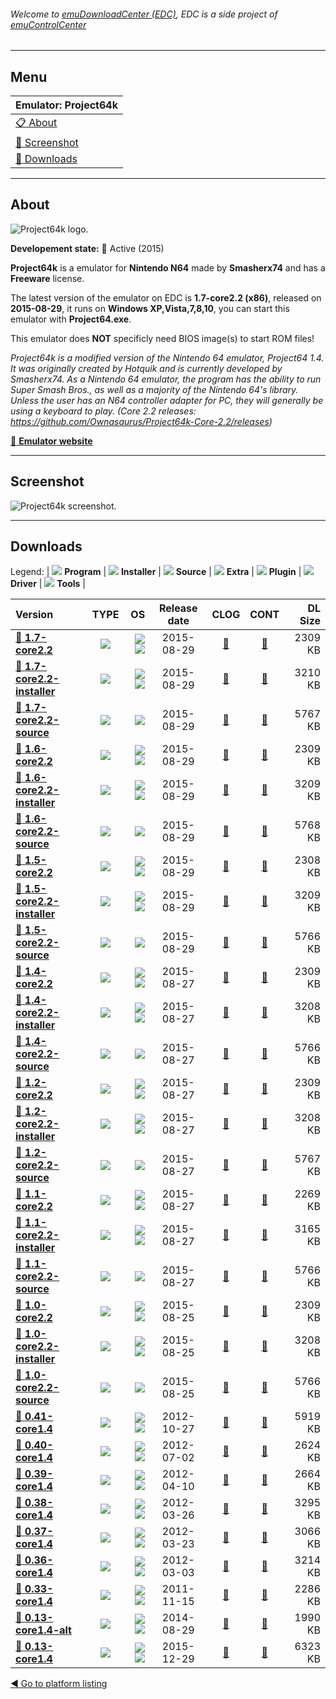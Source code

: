 ###### Welcome to [emuDownloadCenter (EDC)](https://github.com/PhoenixInteractiveNL/emuDownloadCenter/wiki/), EDC is a side project of [emuControlCenter](https://github.com/PhoenixInteractiveNL/emuControlCenter/wiki/)
***
## Menu
| **Emulator: Project64k** |
|:---------|
| [:clipboard: About](#about) |
| [:sunrise: Screenshot](#screenshot) |
| [:floppy_disk: Downloads](#downloads) |
***
## About
![](https://github.com/PhoenixInteractiveNL/emuDownloadCenter/wiki/images_emulator/project64k_logo_200.jpg "Project64k logo.")

**Developement state:** :large_blue_circle: Active (2015)

**Project64k** is a emulator for **Nintendo N64** made by **Smasherx74** and has a **Freeware** license.

The latest version of the emulator on EDC is **1.7-core2.2 (x86)**, released on **2015-08-29**, it runs on **Windows XP,Vista,7,8,10**, you can start this emulator with **Project64.exe**.

This emulator does **NOT** specificly need BIOS image(s) to start ROM files!

_Project64k is a modified version of the Nintendo 64 emulator, Project64 1.4. It was originally created by Hotquik and is currently developed by Smasherx74. As a Nintendo 64 emulator, the program has the ability to run Super Smash Bros., as well as a majority of the Nintendo 64's library. Unless the user has an N64 controller adapter for PC, they will generally be using a keyboard to play. (Core 2.2 releases: https://github.com/Ownasaurus/Project64k-Core-2.2/releases)_

[:link: **Emulator website**](http://pj64k.blogspot.nl/)
***
## Screenshot
![](https://raw.githubusercontent.com/PhoenixInteractiveNL/emuDownloadCenter/master/hooks/project64k/emulator_screen_01.jpg "Project64k screenshot.")
***
## Downloads
Legend:
| ![](https://raw.githubusercontent.com/wiki/PhoenixInteractiveNL/emuDownloadCenter/images_misc/icon_program_24.png) **Program** | 
![](https://raw.githubusercontent.com/wiki/PhoenixInteractiveNL/emuDownloadCenter/images_misc/icon_installer_24.png) **Installer** | 
![](https://raw.githubusercontent.com/wiki/PhoenixInteractiveNL/emuDownloadCenter/images_misc/icon_source_code_24.png) **Source** | 
![](https://raw.githubusercontent.com/wiki/PhoenixInteractiveNL/emuDownloadCenter/images_misc/icon_extra_24.png) **Extra** | 
![](https://raw.githubusercontent.com/wiki/PhoenixInteractiveNL/emuDownloadCenter/images_misc/icon_plugin_24.png) **Plugin** | 
![](https://raw.githubusercontent.com/wiki/PhoenixInteractiveNL/emuDownloadCenter/images_misc/icon_driver_24.png) **Driver** | 
![](https://raw.githubusercontent.com/wiki/PhoenixInteractiveNL/emuDownloadCenter/images_misc/icon_tool_24.png) **Tools** | 
 
| Version | TYPE | OS | Release date | CLOG | CONT | DL Size |
|:--------|:----:|---:|:------------:|:----:|:----:|--------:|
| [:floppy_disk: **1.7-core2.2**](https://github.com/PhoenixInteractiveNL/edc-repo0002/raw/master/project64k/1.7-core2.2.7z) | ![](https://raw.githubusercontent.com/wiki/PhoenixInteractiveNL/emuDownloadCenter/images_misc/icon_program_24.png) | ![](https://raw.githubusercontent.com/wiki/PhoenixInteractiveNL/emuDownloadCenter/images_misc/logo_windows_24.png)![](https://raw.githubusercontent.com/wiki/PhoenixInteractiveNL/emuDownloadCenter/images_misc/icon_32-bit_24.png) | 2015-08-29 | [:page_facing_up:](https://github.com/PhoenixInteractiveNL/edc-repo0002/blob/master/project64k/1.7-core2.2_changelog.txt) | [:mag_right:](https://github.com/PhoenixInteractiveNL/edc-repo0002/blob/master/project64k/1.7-core2.2_contents.txt) | 2309 KB |
| [:floppy_disk: **1.7-core2.2-installer**](https://github.com/PhoenixInteractiveNL/edc-repo0002/raw/master/project64k/1.7-core2.2-installer.7z) | ![](https://raw.githubusercontent.com/wiki/PhoenixInteractiveNL/emuDownloadCenter/images_misc/icon_installer_24.png) | ![](https://raw.githubusercontent.com/wiki/PhoenixInteractiveNL/emuDownloadCenter/images_misc/logo_windows_24.png)![](https://raw.githubusercontent.com/wiki/PhoenixInteractiveNL/emuDownloadCenter/images_misc/icon_32-bit_24.png) | 2015-08-29 | [:page_facing_up:](https://github.com/PhoenixInteractiveNL/edc-repo0002/blob/master/project64k/1.7-core2.2-installer_changelog.txt) | [:mag_right:](https://github.com/PhoenixInteractiveNL/edc-repo0002/blob/master/project64k/1.7-core2.2-installer_contents.txt) | 3210 KB |
| [:floppy_disk: **1.7-core2.2-source**](https://github.com/PhoenixInteractiveNL/edc-repo0002/raw/master/project64k/1.7-core2.2-source.7z) | ![](https://raw.githubusercontent.com/wiki/PhoenixInteractiveNL/emuDownloadCenter/images_misc/icon_source_code_24.png) | ![](https://raw.githubusercontent.com/wiki/PhoenixInteractiveNL/emuDownloadCenter/images_misc/icon_32-bit_24.png) | 2015-08-29 | [:page_facing_up:](https://github.com/PhoenixInteractiveNL/edc-repo0002/blob/master/project64k/1.7-core2.2-source_changelog.txt) | [:mag_right:](https://github.com/PhoenixInteractiveNL/edc-repo0002/blob/master/project64k/1.7-core2.2-source_contents.txt) | 5767 KB |
| [:floppy_disk: **1.6-core2.2**](https://github.com/PhoenixInteractiveNL/edc-repo0002/raw/master/project64k/1.6-core2.2.7z) | ![](https://raw.githubusercontent.com/wiki/PhoenixInteractiveNL/emuDownloadCenter/images_misc/icon_program_24.png) | ![](https://raw.githubusercontent.com/wiki/PhoenixInteractiveNL/emuDownloadCenter/images_misc/logo_windows_24.png)![](https://raw.githubusercontent.com/wiki/PhoenixInteractiveNL/emuDownloadCenter/images_misc/icon_32-bit_24.png) | 2015-08-29 | [:page_facing_up:](https://github.com/PhoenixInteractiveNL/edc-repo0002/blob/master/project64k/1.6-core2.2_changelog.txt) | [:mag_right:](https://github.com/PhoenixInteractiveNL/edc-repo0002/blob/master/project64k/1.6-core2.2_contents.txt) | 2309 KB |
| [:floppy_disk: **1.6-core2.2-installer**](https://github.com/PhoenixInteractiveNL/edc-repo0002/raw/master/project64k/1.6-core2.2-installer.7z) | ![](https://raw.githubusercontent.com/wiki/PhoenixInteractiveNL/emuDownloadCenter/images_misc/icon_installer_24.png) | ![](https://raw.githubusercontent.com/wiki/PhoenixInteractiveNL/emuDownloadCenter/images_misc/logo_windows_24.png)![](https://raw.githubusercontent.com/wiki/PhoenixInteractiveNL/emuDownloadCenter/images_misc/icon_32-bit_24.png) | 2015-08-29 | [:page_facing_up:](https://github.com/PhoenixInteractiveNL/edc-repo0002/blob/master/project64k/1.6-core2.2-installer_changelog.txt) | [:mag_right:](https://github.com/PhoenixInteractiveNL/edc-repo0002/blob/master/project64k/1.6-core2.2-installer_contents.txt) | 3209 KB |
| [:floppy_disk: **1.6-core2.2-source**](https://github.com/PhoenixInteractiveNL/edc-repo0002/raw/master/project64k/1.6-core2.2-source.7z) | ![](https://raw.githubusercontent.com/wiki/PhoenixInteractiveNL/emuDownloadCenter/images_misc/icon_source_code_24.png) | ![](https://raw.githubusercontent.com/wiki/PhoenixInteractiveNL/emuDownloadCenter/images_misc/icon_32-bit_24.png) | 2015-08-29 | [:page_facing_up:](https://github.com/PhoenixInteractiveNL/edc-repo0002/blob/master/project64k/1.6-core2.2-source_changelog.txt) | [:mag_right:](https://github.com/PhoenixInteractiveNL/edc-repo0002/blob/master/project64k/1.6-core2.2-source_contents.txt) | 5768 KB |
| [:floppy_disk: **1.5-core2.2**](https://github.com/PhoenixInteractiveNL/edc-repo0002/raw/master/project64k/1.5-core2.2.7z) | ![](https://raw.githubusercontent.com/wiki/PhoenixInteractiveNL/emuDownloadCenter/images_misc/icon_program_24.png) | ![](https://raw.githubusercontent.com/wiki/PhoenixInteractiveNL/emuDownloadCenter/images_misc/logo_windows_24.png)![](https://raw.githubusercontent.com/wiki/PhoenixInteractiveNL/emuDownloadCenter/images_misc/icon_32-bit_24.png) | 2015-08-29 | [:page_facing_up:](https://github.com/PhoenixInteractiveNL/edc-repo0002/blob/master/project64k/1.5-core2.2_changelog.txt) | [:mag_right:](https://github.com/PhoenixInteractiveNL/edc-repo0002/blob/master/project64k/1.5-core2.2_contents.txt) | 2308 KB |
| [:floppy_disk: **1.5-core2.2-installer**](https://github.com/PhoenixInteractiveNL/edc-repo0002/raw/master/project64k/1.5-core2.2-installer.7z) | ![](https://raw.githubusercontent.com/wiki/PhoenixInteractiveNL/emuDownloadCenter/images_misc/icon_installer_24.png) | ![](https://raw.githubusercontent.com/wiki/PhoenixInteractiveNL/emuDownloadCenter/images_misc/logo_windows_24.png)![](https://raw.githubusercontent.com/wiki/PhoenixInteractiveNL/emuDownloadCenter/images_misc/icon_32-bit_24.png) | 2015-08-29 | [:page_facing_up:](https://github.com/PhoenixInteractiveNL/edc-repo0002/blob/master/project64k/1.5-core2.2-installer_changelog.txt) | [:mag_right:](https://github.com/PhoenixInteractiveNL/edc-repo0002/blob/master/project64k/1.5-core2.2-installer_contents.txt) | 3209 KB |
| [:floppy_disk: **1.5-core2.2-source**](https://github.com/PhoenixInteractiveNL/edc-repo0002/raw/master/project64k/1.5-core2.2-source.7z) | ![](https://raw.githubusercontent.com/wiki/PhoenixInteractiveNL/emuDownloadCenter/images_misc/icon_source_code_24.png) | ![](https://raw.githubusercontent.com/wiki/PhoenixInteractiveNL/emuDownloadCenter/images_misc/icon_32-bit_24.png) | 2015-08-29 | [:page_facing_up:](https://github.com/PhoenixInteractiveNL/edc-repo0002/blob/master/project64k/1.5-core2.2-source_changelog.txt) | [:mag_right:](https://github.com/PhoenixInteractiveNL/edc-repo0002/blob/master/project64k/1.5-core2.2-source_contents.txt) | 5766 KB |
| [:floppy_disk: **1.4-core2.2**](https://github.com/PhoenixInteractiveNL/edc-repo0002/raw/master/project64k/1.4-core2.2.7z) | ![](https://raw.githubusercontent.com/wiki/PhoenixInteractiveNL/emuDownloadCenter/images_misc/icon_program_24.png) | ![](https://raw.githubusercontent.com/wiki/PhoenixInteractiveNL/emuDownloadCenter/images_misc/logo_windows_24.png)![](https://raw.githubusercontent.com/wiki/PhoenixInteractiveNL/emuDownloadCenter/images_misc/icon_32-bit_24.png) | 2015-08-27 | [:page_facing_up:](https://github.com/PhoenixInteractiveNL/edc-repo0002/blob/master/project64k/1.4-core2.2_changelog.txt) | [:mag_right:](https://github.com/PhoenixInteractiveNL/edc-repo0002/blob/master/project64k/1.4-core2.2_contents.txt) | 2309 KB |
| [:floppy_disk: **1.4-core2.2-installer**](https://github.com/PhoenixInteractiveNL/edc-repo0002/raw/master/project64k/1.4-core2.2-installer.7z) | ![](https://raw.githubusercontent.com/wiki/PhoenixInteractiveNL/emuDownloadCenter/images_misc/icon_installer_24.png) | ![](https://raw.githubusercontent.com/wiki/PhoenixInteractiveNL/emuDownloadCenter/images_misc/logo_windows_24.png)![](https://raw.githubusercontent.com/wiki/PhoenixInteractiveNL/emuDownloadCenter/images_misc/icon_32-bit_24.png) | 2015-08-27 | [:page_facing_up:](https://github.com/PhoenixInteractiveNL/edc-repo0002/blob/master/project64k/1.4-core2.2-installer_changelog.txt) | [:mag_right:](https://github.com/PhoenixInteractiveNL/edc-repo0002/blob/master/project64k/1.4-core2.2-installer_contents.txt) | 3208 KB |
| [:floppy_disk: **1.4-core2.2-source**](https://github.com/PhoenixInteractiveNL/edc-repo0002/raw/master/project64k/1.4-core2.2-source.7z) | ![](https://raw.githubusercontent.com/wiki/PhoenixInteractiveNL/emuDownloadCenter/images_misc/icon_source_code_24.png) | ![](https://raw.githubusercontent.com/wiki/PhoenixInteractiveNL/emuDownloadCenter/images_misc/icon_32-bit_24.png) | 2015-08-27 | [:page_facing_up:](https://github.com/PhoenixInteractiveNL/edc-repo0002/blob/master/project64k/1.4-core2.2-source_changelog.txt) | [:mag_right:](https://github.com/PhoenixInteractiveNL/edc-repo0002/blob/master/project64k/1.4-core2.2-source_contents.txt) | 5766 KB |
| [:floppy_disk: **1.2-core2.2**](https://github.com/PhoenixInteractiveNL/edc-repo0002/raw/master/project64k/1.2-core2.2.7z) | ![](https://raw.githubusercontent.com/wiki/PhoenixInteractiveNL/emuDownloadCenter/images_misc/icon_program_24.png) | ![](https://raw.githubusercontent.com/wiki/PhoenixInteractiveNL/emuDownloadCenter/images_misc/logo_windows_24.png)![](https://raw.githubusercontent.com/wiki/PhoenixInteractiveNL/emuDownloadCenter/images_misc/icon_32-bit_24.png) | 2015-08-27 | [:page_facing_up:](https://github.com/PhoenixInteractiveNL/edc-repo0002/blob/master/project64k/1.2-core2.2_changelog.txt) | [:mag_right:](https://github.com/PhoenixInteractiveNL/edc-repo0002/blob/master/project64k/1.2-core2.2_contents.txt) | 2309 KB |
| [:floppy_disk: **1.2-core2.2-installer**](https://github.com/PhoenixInteractiveNL/edc-repo0002/raw/master/project64k/1.2-core2.2-installer.7z) | ![](https://raw.githubusercontent.com/wiki/PhoenixInteractiveNL/emuDownloadCenter/images_misc/icon_installer_24.png) | ![](https://raw.githubusercontent.com/wiki/PhoenixInteractiveNL/emuDownloadCenter/images_misc/logo_windows_24.png)![](https://raw.githubusercontent.com/wiki/PhoenixInteractiveNL/emuDownloadCenter/images_misc/icon_32-bit_24.png) | 2015-08-27 | [:page_facing_up:](https://github.com/PhoenixInteractiveNL/edc-repo0002/blob/master/project64k/1.2-core2.2-installer_changelog.txt) | [:mag_right:](https://github.com/PhoenixInteractiveNL/edc-repo0002/blob/master/project64k/1.2-core2.2-installer_contents.txt) | 3208 KB |
| [:floppy_disk: **1.2-core2.2-source**](https://github.com/PhoenixInteractiveNL/edc-repo0002/raw/master/project64k/1.2-core2.2-source.7z) | ![](https://raw.githubusercontent.com/wiki/PhoenixInteractiveNL/emuDownloadCenter/images_misc/icon_source_code_24.png) | ![](https://raw.githubusercontent.com/wiki/PhoenixInteractiveNL/emuDownloadCenter/images_misc/icon_32-bit_24.png) | 2015-08-27 | [:page_facing_up:](https://github.com/PhoenixInteractiveNL/edc-repo0002/blob/master/project64k/1.2-core2.2-source_changelog.txt) | [:mag_right:](https://github.com/PhoenixInteractiveNL/edc-repo0002/blob/master/project64k/1.2-core2.2-source_contents.txt) | 5767 KB |
| [:floppy_disk: **1.1-core2.2**](https://github.com/PhoenixInteractiveNL/edc-repo0002/raw/master/project64k/1.1-core2.2.7z) | ![](https://raw.githubusercontent.com/wiki/PhoenixInteractiveNL/emuDownloadCenter/images_misc/icon_program_24.png) | ![](https://raw.githubusercontent.com/wiki/PhoenixInteractiveNL/emuDownloadCenter/images_misc/logo_windows_24.png)![](https://raw.githubusercontent.com/wiki/PhoenixInteractiveNL/emuDownloadCenter/images_misc/icon_32-bit_24.png) | 2015-08-27 | [:page_facing_up:](https://github.com/PhoenixInteractiveNL/edc-repo0002/blob/master/project64k/1.1-core2.2_changelog.txt) | [:mag_right:](https://github.com/PhoenixInteractiveNL/edc-repo0002/blob/master/project64k/1.1-core2.2_contents.txt) | 2269 KB |
| [:floppy_disk: **1.1-core2.2-installer**](https://github.com/PhoenixInteractiveNL/edc-repo0002/raw/master/project64k/1.1-core2.2-installer.7z) | ![](https://raw.githubusercontent.com/wiki/PhoenixInteractiveNL/emuDownloadCenter/images_misc/icon_installer_24.png) | ![](https://raw.githubusercontent.com/wiki/PhoenixInteractiveNL/emuDownloadCenter/images_misc/logo_windows_24.png)![](https://raw.githubusercontent.com/wiki/PhoenixInteractiveNL/emuDownloadCenter/images_misc/icon_32-bit_24.png) | 2015-08-27 | [:page_facing_up:](https://github.com/PhoenixInteractiveNL/edc-repo0002/blob/master/project64k/1.1-core2.2-installer_changelog.txt) | [:mag_right:](https://github.com/PhoenixInteractiveNL/edc-repo0002/blob/master/project64k/1.1-core2.2-installer_contents.txt) | 3165 KB |
| [:floppy_disk: **1.1-core2.2-source**](https://github.com/PhoenixInteractiveNL/edc-repo0002/raw/master/project64k/1.1-core2.2-source.7z) | ![](https://raw.githubusercontent.com/wiki/PhoenixInteractiveNL/emuDownloadCenter/images_misc/icon_source_code_24.png) | ![](https://raw.githubusercontent.com/wiki/PhoenixInteractiveNL/emuDownloadCenter/images_misc/icon_32-bit_24.png) | 2015-08-27 | [:page_facing_up:](https://github.com/PhoenixInteractiveNL/edc-repo0002/blob/master/project64k/1.1-core2.2-source_changelog.txt) | [:mag_right:](https://github.com/PhoenixInteractiveNL/edc-repo0002/blob/master/project64k/1.1-core2.2-source_contents.txt) | 5766 KB |
| [:floppy_disk: **1.0-core2.2**](https://github.com/PhoenixInteractiveNL/edc-repo0002/raw/master/project64k/1.0-core2.2.7z) | ![](https://raw.githubusercontent.com/wiki/PhoenixInteractiveNL/emuDownloadCenter/images_misc/icon_program_24.png) | ![](https://raw.githubusercontent.com/wiki/PhoenixInteractiveNL/emuDownloadCenter/images_misc/logo_windows_24.png)![](https://raw.githubusercontent.com/wiki/PhoenixInteractiveNL/emuDownloadCenter/images_misc/icon_32-bit_24.png) | 2015-08-25 | [:page_facing_up:](https://github.com/PhoenixInteractiveNL/edc-repo0002/blob/master/project64k/1.0-core2.2_changelog.txt) | [:mag_right:](https://github.com/PhoenixInteractiveNL/edc-repo0002/blob/master/project64k/1.0-core2.2_contents.txt) | 2309 KB |
| [:floppy_disk: **1.0-core2.2-installer**](https://github.com/PhoenixInteractiveNL/edc-repo0002/raw/master/project64k/1.0-core2.2-installer.7z) | ![](https://raw.githubusercontent.com/wiki/PhoenixInteractiveNL/emuDownloadCenter/images_misc/icon_installer_24.png) | ![](https://raw.githubusercontent.com/wiki/PhoenixInteractiveNL/emuDownloadCenter/images_misc/logo_windows_24.png)![](https://raw.githubusercontent.com/wiki/PhoenixInteractiveNL/emuDownloadCenter/images_misc/icon_32-bit_24.png) | 2015-08-25 | [:page_facing_up:](https://github.com/PhoenixInteractiveNL/edc-repo0002/blob/master/project64k/1.0-core2.2-installer_changelog.txt) | [:mag_right:](https://github.com/PhoenixInteractiveNL/edc-repo0002/blob/master/project64k/1.0-core2.2-installer_contents.txt) | 3208 KB |
| [:floppy_disk: **1.0-core2.2-source**](https://github.com/PhoenixInteractiveNL/edc-repo0002/raw/master/project64k/1.0-core2.2-source.7z) | ![](https://raw.githubusercontent.com/wiki/PhoenixInteractiveNL/emuDownloadCenter/images_misc/icon_source_code_24.png) | ![](https://raw.githubusercontent.com/wiki/PhoenixInteractiveNL/emuDownloadCenter/images_misc/icon_32-bit_24.png) | 2015-08-25 | [:page_facing_up:](https://github.com/PhoenixInteractiveNL/edc-repo0002/blob/master/project64k/1.0-core2.2-source_changelog.txt) | [:mag_right:](https://github.com/PhoenixInteractiveNL/edc-repo0002/blob/master/project64k/1.0-core2.2-source_contents.txt) | 5766 KB |
| [:floppy_disk: **0.41-core1.4**](https://github.com/PhoenixInteractiveNL/edc-repo0002/raw/master/project64k/0.41-core1.4.7z) | ![](https://raw.githubusercontent.com/wiki/PhoenixInteractiveNL/emuDownloadCenter/images_misc/icon_program_24.png) | ![](https://raw.githubusercontent.com/wiki/PhoenixInteractiveNL/emuDownloadCenter/images_misc/logo_windows_24.png)![](https://raw.githubusercontent.com/wiki/PhoenixInteractiveNL/emuDownloadCenter/images_misc/icon_32-bit_24.png) | 2012-10-27 | [:page_facing_up:](https://github.com/PhoenixInteractiveNL/edc-repo0002/blob/master/project64k/0.41-core1.4_changelog.txt) | [:mag_right:](https://github.com/PhoenixInteractiveNL/edc-repo0002/blob/master/project64k/0.41-core1.4_contents.txt) | 5919 KB |
| [:floppy_disk: **0.40-core1.4**](https://github.com/PhoenixInteractiveNL/edc-repo0002/raw/master/project64k/0.40-core1.4.7z) | ![](https://raw.githubusercontent.com/wiki/PhoenixInteractiveNL/emuDownloadCenter/images_misc/icon_program_24.png) | ![](https://raw.githubusercontent.com/wiki/PhoenixInteractiveNL/emuDownloadCenter/images_misc/logo_windows_24.png)![](https://raw.githubusercontent.com/wiki/PhoenixInteractiveNL/emuDownloadCenter/images_misc/icon_32-bit_24.png) | 2012-07-02 | [:page_facing_up:](https://github.com/PhoenixInteractiveNL/edc-repo0002/blob/master/project64k/0.40-core1.4_changelog.txt) | [:mag_right:](https://github.com/PhoenixInteractiveNL/edc-repo0002/blob/master/project64k/0.40-core1.4_contents.txt) | 2624 KB |
| [:floppy_disk: **0.39-core1.4**](https://github.com/PhoenixInteractiveNL/edc-repo0002/raw/master/project64k/0.39-core1.4.7z) | ![](https://raw.githubusercontent.com/wiki/PhoenixInteractiveNL/emuDownloadCenter/images_misc/icon_program_24.png) | ![](https://raw.githubusercontent.com/wiki/PhoenixInteractiveNL/emuDownloadCenter/images_misc/logo_windows_24.png)![](https://raw.githubusercontent.com/wiki/PhoenixInteractiveNL/emuDownloadCenter/images_misc/icon_32-bit_24.png) | 2012-04-10 | [:page_facing_up:](https://github.com/PhoenixInteractiveNL/edc-repo0002/blob/master/project64k/0.39-core1.4_changelog.txt) | [:mag_right:](https://github.com/PhoenixInteractiveNL/edc-repo0002/blob/master/project64k/0.39-core1.4_contents.txt) | 2664 KB |
| [:floppy_disk: **0.38-core1.4**](https://github.com/PhoenixInteractiveNL/edc-repo0002/raw/master/project64k/0.38-core1.4.7z) | ![](https://raw.githubusercontent.com/wiki/PhoenixInteractiveNL/emuDownloadCenter/images_misc/icon_program_24.png) | ![](https://raw.githubusercontent.com/wiki/PhoenixInteractiveNL/emuDownloadCenter/images_misc/logo_windows_24.png)![](https://raw.githubusercontent.com/wiki/PhoenixInteractiveNL/emuDownloadCenter/images_misc/icon_32-bit_24.png) | 2012-03-26 | [:page_facing_up:](https://github.com/PhoenixInteractiveNL/edc-repo0002/blob/master/project64k/0.38-core1.4_changelog.txt) | [:mag_right:](https://github.com/PhoenixInteractiveNL/edc-repo0002/blob/master/project64k/0.38-core1.4_contents.txt) | 3295 KB |
| [:floppy_disk: **0.37-core1.4**](https://github.com/PhoenixInteractiveNL/edc-repo0002/raw/master/project64k/0.37-core1.4.7z) | ![](https://raw.githubusercontent.com/wiki/PhoenixInteractiveNL/emuDownloadCenter/images_misc/icon_program_24.png) | ![](https://raw.githubusercontent.com/wiki/PhoenixInteractiveNL/emuDownloadCenter/images_misc/logo_windows_24.png)![](https://raw.githubusercontent.com/wiki/PhoenixInteractiveNL/emuDownloadCenter/images_misc/icon_32-bit_24.png) | 2012-03-23 | [:page_facing_up:](https://github.com/PhoenixInteractiveNL/edc-repo0002/blob/master/project64k/0.37-core1.4_changelog.txt) | [:mag_right:](https://github.com/PhoenixInteractiveNL/edc-repo0002/blob/master/project64k/0.37-core1.4_contents.txt) | 3066 KB |
| [:floppy_disk: **0.36-core1.4**](https://github.com/PhoenixInteractiveNL/edc-repo0002/raw/master/project64k/0.36-core1.4.7z) | ![](https://raw.githubusercontent.com/wiki/PhoenixInteractiveNL/emuDownloadCenter/images_misc/icon_program_24.png) | ![](https://raw.githubusercontent.com/wiki/PhoenixInteractiveNL/emuDownloadCenter/images_misc/logo_windows_24.png)![](https://raw.githubusercontent.com/wiki/PhoenixInteractiveNL/emuDownloadCenter/images_misc/icon_32-bit_24.png) | 2012-03-03 | [:page_facing_up:](https://github.com/PhoenixInteractiveNL/edc-repo0002/blob/master/project64k/0.36-core1.4_changelog.txt) | [:mag_right:](https://github.com/PhoenixInteractiveNL/edc-repo0002/blob/master/project64k/0.36-core1.4_contents.txt) | 3214 KB |
| [:floppy_disk: **0.33-core1.4**](https://github.com/PhoenixInteractiveNL/edc-repo0002/raw/master/project64k/0.33-core1.4.7z) | ![](https://raw.githubusercontent.com/wiki/PhoenixInteractiveNL/emuDownloadCenter/images_misc/icon_program_24.png) | ![](https://raw.githubusercontent.com/wiki/PhoenixInteractiveNL/emuDownloadCenter/images_misc/logo_windows_24.png)![](https://raw.githubusercontent.com/wiki/PhoenixInteractiveNL/emuDownloadCenter/images_misc/icon_32-bit_24.png) | 2011-11-15 | [:page_facing_up:](https://github.com/PhoenixInteractiveNL/edc-repo0002/blob/master/project64k/0.33-core1.4_changelog.txt) | [:mag_right:](https://github.com/PhoenixInteractiveNL/edc-repo0002/blob/master/project64k/0.33-core1.4_contents.txt) | 2286 KB |
| [:floppy_disk: **0.13-core1.4-alt**](https://github.com/PhoenixInteractiveNL/edc-repo0002/raw/master/project64k/0.13-core1.4-alt.7z) | ![](https://raw.githubusercontent.com/wiki/PhoenixInteractiveNL/emuDownloadCenter/images_misc/icon_program_24.png) | ![](https://raw.githubusercontent.com/wiki/PhoenixInteractiveNL/emuDownloadCenter/images_misc/logo_windows_24.png)![](https://raw.githubusercontent.com/wiki/PhoenixInteractiveNL/emuDownloadCenter/images_misc/icon_32-bit_24.png) | 2014-08-29 | [:page_facing_up:](https://github.com/PhoenixInteractiveNL/edc-repo0002/blob/master/project64k/0.13-core1.4-alt_changelog.txt) | [:mag_right:](https://github.com/PhoenixInteractiveNL/edc-repo0002/blob/master/project64k/0.13-core1.4-alt_contents.txt) | 1990 KB |
| [:floppy_disk: **0.13-core1.4**](https://github.com/PhoenixInteractiveNL/edc-repo0002/raw/master/project64k/0.13-core1.4.7z) | ![](https://raw.githubusercontent.com/wiki/PhoenixInteractiveNL/emuDownloadCenter/images_misc/icon_program_24.png) | ![](https://raw.githubusercontent.com/wiki/PhoenixInteractiveNL/emuDownloadCenter/images_misc/logo_windows_24.png)![](https://raw.githubusercontent.com/wiki/PhoenixInteractiveNL/emuDownloadCenter/images_misc/icon_32-bit_24.png) | 2015-12-29 | [:page_facing_up:](https://github.com/PhoenixInteractiveNL/edc-repo0002/blob/master/project64k/0.13-core1.4_changelog.txt) | [:mag_right:](https://github.com/PhoenixInteractiveNL/edc-repo0002/blob/master/project64k/0.13-core1.4_contents.txt) | 6323 KB |

[:arrow_backward: Go to platform listing](https://github.com/PhoenixInteractiveNL/emuDownloadCenter/wiki/EDC-Platform-List)
